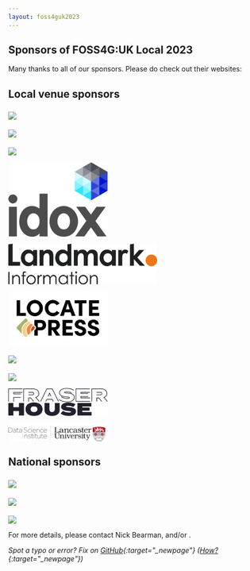 ```yaml
---
layout: foss4guk2023
---
```


## Sponsors of FOSS4G:UK Local 2023

Many thanks to all of our sponsors. Please do check out their websites:

## Local venue sponsors

[<img src="images/logo_cgi_color.png" width="200" align="middle">](https://www.cgi.com/uk/en-gb)

[<img src="images/geovationfromos-colour.png" width="200" align="middle">](https://geovation.uk/)

[<img src="images/geoxphere.png" width="200" align="middle">](https://www.geoxphere.com/)

[<img src="images/Idox_Logo_CMYK.jpg" width="200" align="middle">](https://www.idoxgroup.com/)

[<img src="images/Landmark_Logo.png" width="300" align="middle">](https://www.landmark.co.uk/)

[<img src="images/locate-press-logo.png" width="200" align="middle">](https://locatepress.com/)

[<img src="images/osgeo-ie.png" width="200" align="middle">](https://wiki.osgeo.org/wiki/Ireland)

[<img src="images/sparkgeo-logo-black.png" width="200" align="middle">](https://sparkgeo.com/)

[<img src="images/fraser_house_logo.png" width="200" align="middle">](https://fraserhousehub.co.uk/)

[<img src="images/lancaster-dsi.png" width="200" align="middle">](https://www.lancaster.ac.uk/dsi/)



<!-- ### Business supporters -->

## National sponsors

[<img src="images/addresscloud-logo.png" width="275" align="middle">](https://www.addresscloud.com)

[<img src="https://www.bgs.ac.uk/wp-content/uploads/2022/08/BGS-Logo-Pos-RGB.svg" width="275" align="middle">](https://www.bgs.ac.uk/)

[<img src="../foss4guk2022local/images/ASTUN_LOGO.jpg" width="275" align="middle">](https://www.astuntechnology.com/)

For more details, please contact Nick Bearman, and/or <span class="osgeoemail"></span>. 

*Spot a typo or error? Fix on [GitHub](https://github.com/osgeouk/website/blob/gh-pages/foss4guklocal2023/sponsorship.md){:target="_newpage"} ([How?](https://uk.osgeo.org/editing-on-github){:target="_newpage"})*

<!-- Jonny Huck Email Obfuscator -->
<!-- Simply add...  <span class="osgeoemail"></span>  ...wherever you would like the email link to appear -->
<script>
    let spans = document.getElementsByClassName('osgeoemail');
    for (let i = 0; i < spans.length; i++){
        spans[i].innerHTML = Tea.decrypt("TaP7QMCgFhScZikfQl5S2WfHPdfSh44LhvA4yCJITheD063TvlsEuDlGFtNkE+SCMIKiymkA/88=", "foss4g");
    }
</script>
